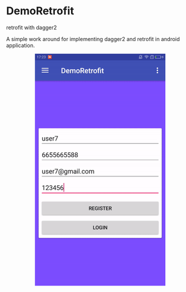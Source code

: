 # DemoRetrofit
retrofit with dagger2

A simple work around for implementing dagger2 and retrofit in android application.

<p align="center">
  <img src="https://github.com/amitrai98/DemoRetrofit/blob/master/retrofit.gif?raw=true" width="350"/>
</p>
